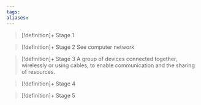 ```yaml
---
tags:
aliases:
---
```


> [!definition]+ Stage 1
>

> [!definition]+ Stage 2
> See computer network

> [!definition]+ Stage 3
> A group of devices connected together, wirelessly or using cables, to enable communication and the sharing of resources.

> [!definition]+ Stage 4
>

> [!definition]+ Stage 5
>



